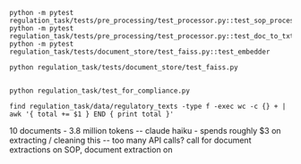 ``` shell -
python -m pytest regulation_task/tests/pre_processing/test_processor.py::test_sop_processor
python -m pytest regulation_task/tests/pre_processing/test_processor.py::test_doc_to_txt_processor
python -m pytest regulation_task/tests/document_store/test_faiss.py::test_embedder

python regulation_task/tests/document_store/test_faiss.py


python regulation_task/test_for_compliance.py

find regulation_task/data/regulatory_texts -type f -exec wc -c {} + | awk '{ total += $1 } END { print total }'
```

10 documents - 3.8 million tokens
-- claude haiku - spends roughly $3 on extracting / cleaning this
-- too many API calls? call for document extractions on SOP, document extraction on 

